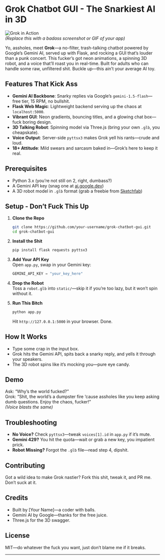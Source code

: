 # Grok Chatbot GUI - The Snarkiest AI in 3D

![Grok in Action](https://via.placeholder.com/800x400.png?text=Grok+GUI+Demo)  
*(Replace this with a badass screenshot or GIF of your app)*

Yo, assholes, meet **Grok**—a no-filter, trash-talking chatbot powered by Google’s Gemini AI, served up with Flask, and rocking a GUI that’s louder than a punk concert. This fucker’s got neon animations, a spinning 3D robot, and a voice that’ll roast you in real-time. Built for adults who can handle some raw, unfiltered shit. Buckle up—this ain’t your average AI toy.

## Features That Kick Ass
- **Gemini AI Backbone**: Snarky replies via Google’s `gemini-1.5-flash`—free tier, 15 RPM, no bullshit.
- **Flask Web Magic**: Lightweight backend serving up the chaos at `localhost:5000`.
- **Vibrant GUI**: Neon gradients, bouncing titles, and a glowing chat box—fuck boring design.
- **3D Talking Robot**: Spinning model via Three.js (bring your own `.glb`, you cheapskate).
- **Voice Output**: Server-side `pyttsx3` makes Grok yell his rants—crude and loud.
- **18+ Attitude**: Mild swears and sarcasm baked in—Grok’s here to keep it real.

## Prerequisites
- Python 3.x (you’re not still on 2, right, dumbass?)
- A Gemini API key (snag one at [ai.google.dev](https://ai.google.dev))
- A 3D robot model in `.glb` format (grab a freebie from [Sketchfab](https://sketchfab.com))

## Setup - Don’t Fuck This Up
1. **Clone the Repo**  
   ```bash
   git clone https://github.com/your-username/grok-chatbot-gui.git
   cd grok-chatbot-gui
   ```

2. **Install the Shit**  
   ```bash
   pip install flask requests pyttsx3
   ```

3. **Add Your API Key**  
   Open `app.py`, swap in your Gemini key:  
   ```python
   GEMINI_API_KEY = "your_key_here"
   ```

4. **Drop the Robot**  
   Toss a `robot.glb` into `static/`—skip it if you’re too lazy, but it won’t spin without it.

5. **Run This Bitch**  
   ```bash
   python app.py
   ```
   Hit `http://127.0.0.1:5000` in your browser. Done.

## How It Works
- Type some crap in the input box.
- Grok hits the Gemini API, spits back a snarky reply, and yells it through your speakers.
- The 3D robot spins like it’s mocking you—pure eye candy.

## Demo
Ask: “Why’s the world fucked?”  
Grok: “Shit, the world’s a dumpster fire ‘cause assholes like you keep asking dumb questions. Enjoy the chaos, fucker!”  
*(Voice blasts the same)*

## Troubleshooting
- **No Voice?** Check `pyttsx3`—tweak `voices[1].id` in `app.py` if it’s mute.
- **Gemini 429?** You hit the quota—wait or grab a new key, you impatient prick.
- **Robot Missing?** Forgot the `.glb` file—read step 4, dipshit.

## Contributing
Got a wild idea to make Grok nastier? Fork this shit, tweak it, and PR me. Don’t suck at it.

## Credits
- Built by [Your Name]—a coder with balls.
- Gemini AI by Google—thanks for the free juice.
- Three.js for the 3D swagger.

## License
MIT—do whatever the fuck you want, just don’t blame me if it breaks.

---

